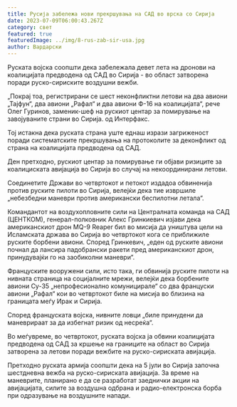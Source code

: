 ```yaml
---
title: Русија забележа нови прекршувања на САД во врска со Сирија
date: 2023-07-09T06:00:43.267Z
category: свет
featured: true
featuredImage: ../img/8-rus-zab-sir-usa.jpg
author: Вардарски
---
```

Руската војска соопшти дека забележала девет лета на дронови на коалицијата предводена од САД во Сирија - во област затворена поради руско-сириските воздушни вежби.

„Покрај тоа, регистрирани се шест неконфликтни летови на два авиони „Тајфун“, два авиони „Рафал“ и два авиони Ф-16 на коалицијата“, рече Олег Гуринов, заменик-шеф на рускиот центар за помирување на завојуваните страни во Сирија. од Интерфакс.

Тој истакна дека руската страна уште еднаш изрази загриженост поради систематските прекршувања на протоколите за деконфликт од страна на коалицијата предводена од САД.

Ден претходно, рускиот центар за помирување ги објави ризиците за коалициската авијација во Сирија во случај на некоординирани летови.

Соединетите Држави во четвртокот и петокот издадоа обвиненија против руските пилоти во Сирија, велејќи дека тие извршиле „небезбедни маневри против американски беспилотни летала“.

Командантот на воздухопловните сили на Централната команда на САД (ЦЕНТКОМ), генерал-полковник Алекс Гринкиевич изјави дека американскиот дрон MQ-9 Reaper бил во мисија да уништува цели на Исламската држава во Сирија во четвртокот кога се приближиле руските борбени авиони. Според Гринкевич, „еден од руските авиони почнал да лансира падобрански ракети пред американскиот дрон, принудувајќи го на заобиколни маневри“.

Француските вооружени сили, исто така, ги обвинија руските пилоти на нивната страница на социјалните мрежи, велејќи дека борбените авиони Су-35 „непрофесионално комуницирале“ со два француски авиони „Рафал“ кои во четвртокот биле на мисија во близина на границата меѓу Ирак и Сирија.

Според француската војска, нивните ловци „биле принудени да маневрираат за да избегнат ризик од несреќа“.

Во меѓувреме, во четвртокот, руската војска ја обвини коалицијата предводена од САД за кршење на границите на област во Сирија затворена за летови поради вежбите на руско-сириската авијација.

Претходно руската армија соопшти дека на 5 јули во Сирија започна шестдневна вежба на руско-сириската авијација. За време на маневрите, планирано е да се разработат заеднички акции на авијацијата, силите за воздушна одбрана и радио-електронска борба при одразување на воздушните напади.